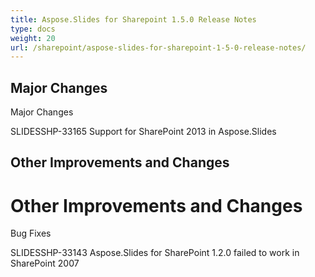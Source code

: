 ```yaml
---
title: Aspose.Slides for Sharepoint 1.5.0 Release Notes
type: docs
weight: 20
url: /sharepoint/aspose-slides-for-sharepoint-1-5-0-release-notes/
---
```


## **Major Changes**
Major Changes

SLIDESSHP-33165 Support for SharePoint 2013 in Aspose.Slides
## **Other Improvements and Changes**
# **Other Improvements and Changes**
Bug Fixes

SLIDESSHP-33143 Aspose.Slides for SharePoint 1.2.0 failed to work in SharePoint 2007
